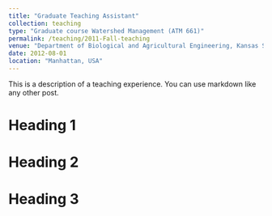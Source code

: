 ```yaml
---
title: "Graduate Teaching Assistant"
collection: teaching
type: "Graduate course Watershed Management (ATM 661)"
permalink: /teaching/2011-Fall-teaching
venue: "Department of Biological and Agricultural Engineering, Kansas State University"
date: 2012-08-01
location: "Manhattan, USA"
---
```


This is a description of a teaching experience. You can use markdown like any other post.

Heading 1
======

Heading 2
======

Heading 3
======